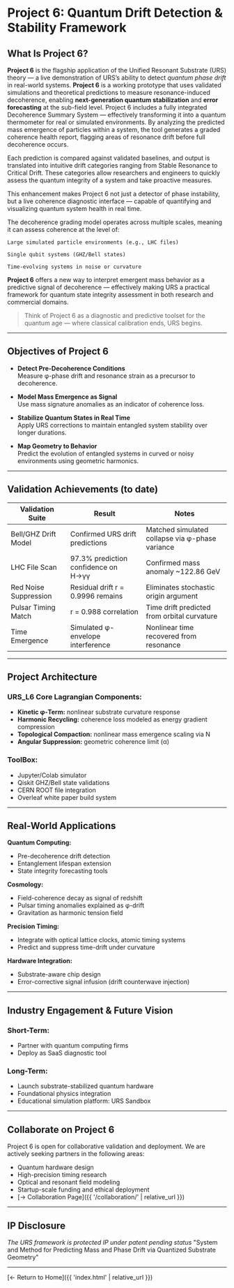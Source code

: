 #  Project 6: Quantum Drift Detection & Stability Framework

## What Is Project 6?

**Project 6** is the flagship application of the Unified Resonant Substrate (URS) theory — a live demonstration of URS’s ability to detect *quantum phase drift* in real-world systems.
**Project 6** is a working prototype that uses validated simulations and theoretical predictions to measure resonance-induced decoherence, enabling **next-generation quantum stabilization** and **error forecasting** at the sub-field level. 
Project 6 includes a fully integrated Decoherence Summary System — effectively transforming it into a quantum thermometer for real or simulated environments. By analyzing the predicted mass emergence of particles within a system, the tool generates a graded coherence health report, flagging areas of resonance drift before full decoherence occurs.

Each prediction is compared against validated baselines, and output is translated into intuitive drift categories ranging from Stable Resonance to Critical Drift. These categories allow researchers and engineers to quickly assess the quantum integrity of a system and take proactive measures.

This enhancement makes Project 6 not just a detector of phase instability, but a live coherence diagnostic interface — capable of quantifying and visualizing quantum system health in real time.

The decoherence grading model operates across multiple scales, meaning it can assess coherence at the level of:

    Large simulated particle environments (e.g., LHC files)

    Single qubit systems (GHZ/Bell states)

    Time-evolving systems in noise or curvature

**Project 6** offers a new way to interpret emergent mass behavior as a predictive signal of decoherence — effectively making URS a practical framework for quantum state integrity assessment in both research and commercial domains.

> Think of Project 6 as a diagnostic and predictive toolset for the quantum age — where classical calibration ends, URS begins.

---

##  Objectives of Project 6

-  **Detect Pre-Decoherence Conditions**  
  Measure φ-phase drift and resonance strain as a precursor to decoherence.

-  **Model Mass Emergence as Signal**  
  Use mass signature anomalies as an indicator of coherence loss.

-  **Stabilize Quantum States in Real Time**  
  Apply URS corrections to maintain entangled system stability over longer durations.

-  **Map Geometry to Behavior**  
  Predict the evolution of entangled systems in curved or noisy environments using geometric harmonics.

---

##  Validation Achievements (to date)

| Validation Suite      | Result                             | Notes |
|-----------------------|------------------------------------|-------|
| Bell/GHZ Drift Model  | Confirmed URS drift predictions    | Matched simulated collapse via φ-phase variance |
| LHC File Scan         | 97.3% prediction confidence on H→γγ | Confirmed mass anomaly ~122.86 GeV |
| Red Noise Suppression | Residual drift r = 0.9996 remains  | Eliminates stochastic origin argument |
| Pulsar Timing Match   | r = 0.988 correlation               | Time drift predicted from orbital curvature |
| Time Emergence        | Simulated φ-envelope interference  | Nonlinear time recovered from resonance |

---

##  Project Architecture

### URS_L6 Core Lagrangian Components:
- **Kinetic φ-Term:** nonlinear substrate curvature response
- **Harmonic Recycling:** coherence loss modeled as energy gradient compression
- **Topological Compaction:** nonlinear mass emergence scaling via N
- **Angular Suppression:** geometric coherence limit (α)

### ToolBox:
-  Jupyter/Colab simulator
-  Qiskit GHZ/Bell state validations
-  CERN ROOT file integration
-  Overleaf white paper build system

---

##  Real-World Applications

**Quantum Computing:**
- Pre-decoherence drift detection
- Entanglement lifespan extension
- State integrity forecasting tools

**Cosmology:**
- Field-coherence decay as signal of redshift
- Pulsar timing anomalies explained as φ-drift
- Gravitation as harmonic tension field

**Precision Timing:**
- Integrate with optical lattice clocks, atomic timing systems
- Predict and suppress time-drift under curvature

**Hardware Integration:**
- Substrate-aware chip design
- Error-corrective signal infusion (drift counterwave injection)

---

##  Industry Engagement & Future Vision

### Short-Term:
- Partner with quantum computing firms 
- Deploy as SaaS diagnostic tool
  

### Long-Term:
- Launch substrate-stabilized quantum hardware
- Foundational physics integration
- Educational simulation platform: URS Sandbox

---

##  Collaborate on Project 6

Project 6 is open for collaborative validation and deployment. We are actively seeking partners in the following areas:

- Quantum hardware design
- High-precision timing research
- Optical and resonant field modeling
- Startup-scale funding and ethical deployment
- [→ Collaboration Page]({{ '/collaboration/' | relative_url }})


---
## IP Disclosure
*The URS framework is protected IP under patent pending status*
"System and Method for Predicting Mass and Phase Drift via Quantized Substrate Geometry"

---



[← Return to Home]({{ 'index.html' | relative_url }})
